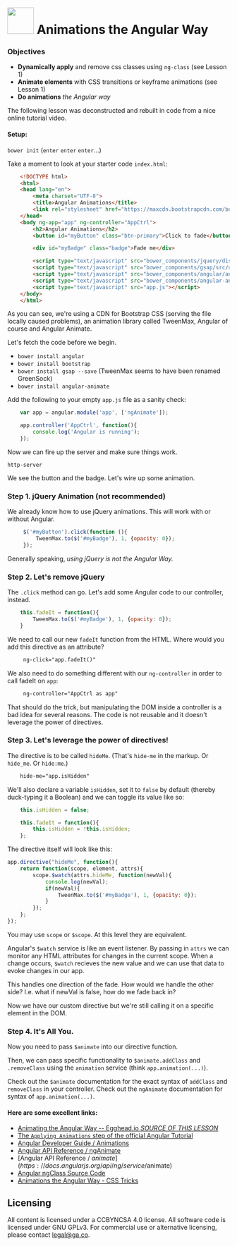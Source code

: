 # <img src="https://cloud.githubusercontent.com/assets/7833470/10899314/63829980-8188-11e5-8cdd-4ded5bcb6e36.png" height="60"> Animations the Angular Way

<!--11:25 25 minutes -->

### Objectives
- **Dynamically apply** and remove css classes using `ng-class` (see Lesson 1)
- **Animate elements** with CSS transitions or keyframe animations (see Lesson 1)
- **Do animations** _the Angular way_


The following lesson was deconstructed and rebuilt in code from a nice online tutorial video.

#### Setup:
`bower init` (`enter` `enter` `enter`...)

Take a moment to look at your starter code `index.html`:

```html
    <!DOCTYPE html>
    <html>
    <head lang="en">
        <meta charset="UTF-8">
        <title>Angular Animations</title>
        <link rel="stylesheet" href="https://maxcdn.bootstrapcdn.com/bootstrap/3.3.6/css/bootstrap.min.css"/>
    </head>
    <body ng-app="app" ng-controller="AppCtrl">
        <h2>Angular Animations</h2>
        <button id="myButton" class="btn-primary">Click to fade</button>

        <div id="myBadge" class="badge">Fade me</div>

        <script type="text/javascript" src="bower_components/jquery/dist/jquery.min.js"></script>
        <script type="text/javascript" src="bower_components/gsap/src/uncompressed/TweenMax.js"></script>
        <script type="text/javascript" src="bower_components/angular/angular.min.js"></script>
        <script type="text/javascript" src="bower_components/angular-animate/angular-animate.min.js"></script>
        <script type="text/javascript" src="app.js"></script>
    </body>
    </html>

```

As you can see, we're using a CDN for Bootstrap CSS (serving the file locally caused problems), an animation library called TweenMax, Angular of course and Angular Animate.

Let's fetch the code before we begin.

- `bower install angular`
- `bower install bootstrap`
- `bower install gsap --save`  (TweenMax seems to have been renamed GreenSock)
- `bower install angular-animate`

Add the following to your empty `app.js` file as a sanity check:

```js
    var app = angular.module('app', ['ngAnimate']);

    app.controller('AppCtrl', function(){
        console.log('Angular is running');
    });
```

Now we can fire up the server and make sure things work.

`http-server`

We see the button and the badge. Let's wire up some animation.

### Step 1. jQuery Animation (not recommended)

We already know how to use jQuery animations. This will work with or without Angular.

```js
     $('#myButton').click(function (){
         TweenMax.to($('#myBadge'), 1, {opacity: 0});        
     });

```

Generally speaking, _using jQuery is not the Angular Way._


### Step 2. Let's remove jQuery 

The `.click` method can go. Let's add some Angular code to our controller, instead.

```js
    this.fadeIt = function(){
        TweenMax.to($('#myBadge'), 1, {opacity: 0});        
    }  

```

We need to call our new `fadeIt` function from the HTML. Where would you add this directive as an attribute?

```html
     ng-click="app.fadeIt()"
 ```

We also need to do something different with our `ng-controller` in order to call fadeIt on `app`:

```html 
     ng-controller="AppCtrl as app"
```

That should do the trick, but manipulating the DOM inside a controller is a bad idea for several reasons. The code is not reusable and it doesn't leverage the power of directives.


### Step 3. Let's leverage the power of directives!

The directive is to be called `hideMe`. (That's `hide-me` in the markup. Or `hide_me`. Or `hide:me`.)

```html
    hide-me="app.isHidden"
```

We'll also declare a variable `isHidden`, set it to `false` by default (thereby duck-typing it a Boolean) and we can toggle its value like so:

```js
    this.isHidden = false;

    this.fadeIt = function(){
        this.isHidden = !this.isHidden;
    };

```
The directive itself will look like this:

```js
app.directive("hideMe", function(){
    return function(scope, element, attrs){
        scope.$watch(attrs.hideMe, function(newVal){
            console.log(newVal);
            if(newVal){
                TweenMax.to($('#myBadge'), 1, {opacity: 0}); 
            }
        }); 
    };
});
```

You may use `scope` or `$scope`. At this level they are equivalent.

Angular's `$watch` service is like an event listener. By passing in `attrs` we can monitor any HTML attributes for changes in the current scope. When a change occurs, `$watch` recieves the new value and we can use that data to evoke changes in our app.

This handles one direction of the fade.  How would we handle the other side?  I.e. what if newVal is false, how do we fade back in?

Now we have our custom directive but we're still calling it on a specific element in the DOM.

### Step 4. It's All You.

Now you need to pass `$animate` into our directive function. 

Then, we can pass specific functionality to `$animate.addClass` and `.removeClass` using the `animation` service (think `app.animation(...)`).  

Check out the `$animate` documentation for the exact syntax of `addClass` and `removeClass` in your controller.  Check out the `ngAnimate` documentation for syntax of `app.animation(...)`. 

#### Here are some excellent links:

* [Animating the Angular Way -- Egghead.io *SOURCE OF THIS LESSON*](https://egghead.io/lessons/angularjs-animating-the-angular-way)
* [The `Applying Animations` step of the official Angular Tutorial](https://docs.angularjs.org/tutorial/step_12)
* [Angular Developer Guide / Animations](https://docs.angularjs.org/guide/animations)
* [Angular API Reference / ngAnimate](https://docs.angularjs.org/api/ngAnimate)
* [Angular API Reference / $animate](https://docs.angularjs.org/api/ng/service/$animate)
* [Angular ngClass Source Code](https://github.com/angular/angular.js/blob/master/src/ng/directive/ngClass.js)
* [Animations the Angular Way - CSS Tricks](https://css-tricks.com/animations-the-angular-way/)



## Licensing
All content is licensed under a CC­BY­NC­SA 4.0 license.
All software code is licensed under GNU GPLv3. For commercial use or alternative licensing, please contact legal@ga.co.

